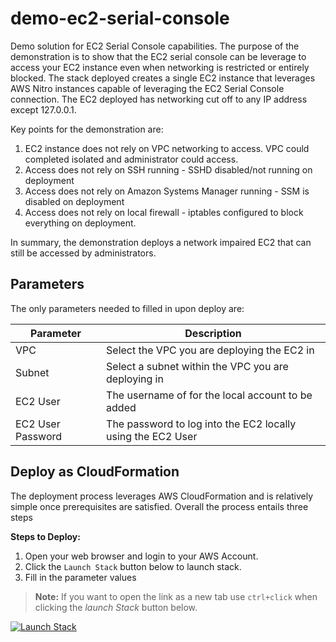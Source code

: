 # demo-ec2-serial-console

Demo solution for EC2 Serial Console capabilities. The purpose of the demonstration is to show that the EC2 serial console can be leverage to access your EC2 instance even when networking is restricted or entirely blocked. The stack deployed creates a single EC2 instance that leverages AWS Nitro instances capable of leveraging the EC2 Serial Console connection. The EC2 deployed has networking cut off to any IP address except 127.0.0.1.

Key points for the demonstration are:

1. EC2 instance does not rely on VPC networking to access. VPC could completed isolated and administrator could access.
2. Access does not rely on SSH running - SSHD disabled/not running on deployment
3. Access does not rely on Amazon Systems Manager running - SSM is disabled on deployment
4. Access does not rely on local firewall - iptables configured to block everything on deployment.

In summary, the demonstration deploys a network impaired EC2 that can still be accessed by administrators.

## Parameters

The only parameters needed to filled in upon deploy are:

| Parameter | Description |
| --------- | ----------- |
| VPC | Select the VPC you are deploying the EC2 in |
| Subnet | Select a subnet within the VPC you are deploying in |
| EC2 User | The username of for the local account to be added |
| EC2 User Password | The password to log into the EC2 locally using the EC2 User |

## Deploy as CloudFormation

The deployment process leverages AWS CloudFormation and is relatively simple once prerequisites are satisfied. Overall the process entails three steps

**Steps to Deploy:**

1. Open your web browser and login to your AWS Account.
2. Click the `Launch Stack` button below to launch stack.
3. Fill in the parameter values

> **Note:** If you want to open the link as a new tab use `ctrl+click` when clicking the *launch Stack* button below.

[![Launch Stack](https://cdn.rawgit.com/buildkite/cloudformation-launch-stack-button-svg/master/launch-stack.svg)](https://console.aws.amazon.com/cloudformation/home#/stacks/new?stackName=demo-ec2-serial-console&templateURL=https://rolston-cloud-library.s3-us-west-2.amazonaws.com/demo-ec2-serial-console/demo-ec2-serial-console.yml)
